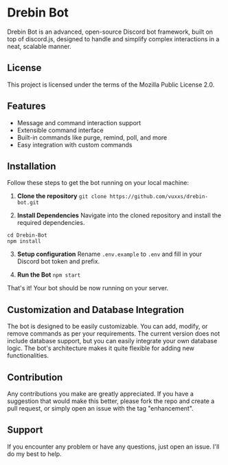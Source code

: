 # Drebin Bot

Drebin Bot is an advanced, open-source Discord bot framework, built on top of discord.js, designed to handle and simplify complex interactions in a neat, scalable manner.

## License

This project is licensed under the terms of the Mozilla Public License 2.0.

## Features

- Message and command interaction support
- Extensible command interface
- Built-in commands like purge, remind, poll, and more
- Easy integration with custom commands

## Installation

Follow these steps to get the bot running on your local machine:

1. **Clone the repository**
   `git clone https://github.com/vuxxs/drebin-bot.git`

2. **Install Dependencies**
   Navigate into the cloned repository and install the required dependencies.

```
cd Drebin-Bot
npm install
```

3. **Setup configuration**
   Rename `.env.example` to `.env` and fill in your Discord bot token and prefix.

4. **Run the Bot**
   `npm start`

That's it! Your bot should be now running on your server.

## Customization and Database Integration

The bot is designed to be easily customizable. You can add, modify, or remove commands as per your requirements. The current version does not include database support, but you can easily integrate your own database logic. The bot's architecture makes it quite flexible for adding new functionalities.

## Contribution

Any contributions you make are greatly appreciated. If you have a suggestion that would make this better, please fork the repo and create a pull request, or simply open an issue with the tag "enhancement".

## Support

If you encounter any problem or have any questions, just open an issue. I'll do my best to help.
